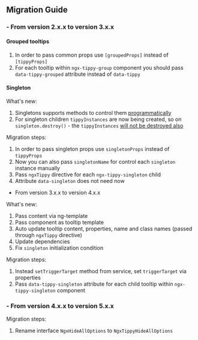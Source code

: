 ## Migration Guide

### - From version 2.x.x to version 3.x.x

#### Grouped tooltips

1. In order to pass common props use `[groupedProps]` instead of `[tippyProps]`
2. For each tooltip within `ngx-tippy-group` component you should pass `data-tippy-grouped` attribute instead of `data-tippy`

#### Singleton

What's new:

1. Singletons supports methods to control them [programmatically](https://github.com/atomiks/tippyjs/releases/tag/v6.3.0)
2. For singleton children `tippyInstances` are now being created, so on `singleton.destroy()` - the `tippyInstances` [will not be destroyed also](https://atomiks.github.io/tippyjs/v6/addons/#destroy)

Migration steps:

1. In order to pass singleton props use `singletonProps` instead of `tippyProps`
2. Now you can also pass `singletonName` for control each `singleton` instance manually
3. Pass `ngxTippy` directive for each `ngx-tippy-singleton` child
4. Attribute `data-singleton` does not need now

- From version 3.x.x to version 4.x.x

What's new:

1. Pass content via ng-template
2. Pass component as tooltip template
3. Auto update tooltip content, properties, name and class names (passed through `ngxTippy` directive)
4. Update dependencies
5. Fix `singleton` initialization condition

Migration steps:

1. Instead `setTriggerTarget` method from service, set `triggerTarget` via properties
2. Pass `data-tippy-singleton` attribute for each child tooltip within `ngx-tippy-singleton` component

### - From version 4.x.x to version 5.x.x

Migration steps:

1. Rename interface `NgxHideAllOptions` to `NgxTippyHideAllOptions`
